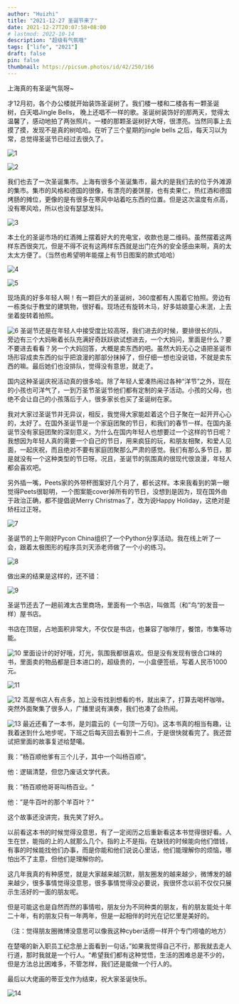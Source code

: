 ```yaml
---
author: "Huizhi"
title: "2021-12-27 圣诞节来了"
date: 2021-12-27T20:07:58+08:00
# lastmod: 2022-10-14
description: "超级有气氛哦"
tags: ["life", "2021"]
draft: false
pin: false
thumbnail: https://picsum.photos/id/42/250/166
---
```



上海真的有圣诞气氛呀~

才12月初，各个办公楼就开始装饰圣诞树了。我们楼一楼和二楼各有一颗圣诞树，白天唱Jingle Bells， 晚上还唱不一样的歌。圣诞树装饰好的那两天，觉得太温馨了，感动地拍了两张照片。一楼的那颗圣诞树好大呀，很漂亮。当然同事上去摸了摸，发现不是真的树哈哈。在听了三个星期的jingle bells 之后，每天习以为常，总觉得圣诞节已经过去很久了。

![1](/img/20211227/1.jpeg)

![2](/img/20211227/2.jpeg)

我们也去了一次圣诞集市。上海有很多个圣诞集市，最大的是我们去的位于外滩源的集市。集市的风格和德国的很像，有漂亮的姜饼屋，也有卖果仁，热红酒和德国烤肠的摊位，更像的是有很多在寒风中站着吃东西的位置。但是这次温度有点高，没有寒风哈，所以也没有瑟瑟发抖。

![3](/img/20211227/3.jpeg)

本土化的圣诞市场的红酒摊上摆着好大的充电宝，收款也是二维码。虽然摆着这两样东西很突兀，但是不得不说有这两样东西就是出门在外的安全感由来啊，真的太太太方便了。（当然也希望明年能摆上有节日图案的款式哈哈）

![4](/img/20211227/4.jpeg)

![5](/img/20211227/5.jpeg)

现场真的好多年轻人啊！有一颗巨大的圣诞树，360度都有人围着它拍照。旁边有一栋类似于教堂的建筑物，很好看。现场还有旋转木马，好多姑娘童心未泯，上去坐着旋转着拍照。

![6](/img/20211227/6.jpeg)
圣诞节还是在年轻人中接受度比较高呀，我们进去的时候，要排很长的队，旁边有三个大妈瞅着长队充满好奇跃跃欲试想进去，一个大妈问，里面是什么？要不要进去看看？另一个大妈回答，大概是卖东西的吧。虽然大妈无心之语把圣诞市场形容成卖东西的似乎把浪漫的那部分抹掉了，但仔细一想也没说错，不就是卖东西的嘛。最后她们也没排队，觉得没有意思，就走了。

国内这种圣诞庆祝活动真的很多哈。除了年轻人爱凑热闹过各种“洋节”之外，现在的小孩也可洋气了，一到万圣节圣诞节他们都有定制的亲子活动。小孩的父母，也绝不会让自己的小孩落后于人，很多家长也买了圣诞树在家。

我对大家过圣诞节并无异议，相反，我觉得大家能趁着这个日子聚在一起开开心心的，太好了。在国外圣诞节是一个家庭团聚的节日，和我们的春节一样。在国内圣诞节没有家庭团聚的深刻意义，为什么在国内年轻人也想要过一个这样的节日呢？我想因为年轻人真的需要一个自己的节日，用来疯狂的玩，和朋友相聚，和爱人见面，一起庆祝，而且绝对不要有家庭团聚那么严肃的感觉。我们有那么多节日，那是就没有一个这种类型的节日呀。况且，圣诞节的氛围真的很现代很浪漫，年轻人都会喜欢吧。

另外插一嘴，Peets家的外带杯图案好几个月了，都长这样。本来我看到的第一眼觉得Peets很聪明，一个图案能cover掉所有的节日，没想到是因为，现在国外由于政治正确，都不提倡说Merry Christmas了，改为说Happy Holiday，这绝对是矫枉过正呀。

![7](/img/20211227/7.jpeg)

圣诞节的上午刚好Pycon China组织了一个Python分享活动。我在线上听了一会，跟着太极图形的程序员刘天添老师做了一个小的练习。

![8](/img/20211227/8.jpeg)

做出来的结果是这样的，还不错：


![9](/img/20211227/9.gif)


圣诞节还去了一趟前滩太古里商场，里面有一个书店，叫做茑（和”鸟“的发音一样）屋书店。

书店在顶层，占地面积非常大，不仅仅是书店，也兼容了咖啡厅，餐馆，市集等功能。

![10](/img/20211227/10.jpeg)
里面设计的好好哦，灯光，氛围我都很喜欢。但是没有发现有很合口味的书，里面卖的物品都是日本进口的，超级贵的，一小盒便签纸，写着人民币1000元。

![11](/img/20211227/11.jpeg)


![12](/img/20211227/12.jpeg)
茑屋书店人有点多，加上没有找到想看的书，就出来了，打算去喝杯咖啡。突然外面聚集了很多人，广播里说有演奏，我们也凑了会热闹。


![13](/img/20211227/13.jpeg)
最近还看了一本书，是刘震云的《一句顶一万句》。这本书真的相当有趣，让我着迷到什么地步呢，下班之后每天回去看到十二点，于是很快就看完了。我还尝试把里面的故事复述给楚噶。

我：”杨百顺他爹有三个儿子，其中一个叫杨百顺“。

他：逻辑清楚，但您乃废话文学代表。

我：”杨百顺他哥哥叫杨百业。“

他：”是牛百叶的那个羊百叶？“

这个故事还没讲完，我先笑了好久。

以前看这本书的时候觉得没意思，有了一定阅历之后重新看这本书觉得很好看。人生在世，能指的上的人就那么几个。指的上不是指，在缺钱的时候能向他们借钱，有事的时候能找他们办事，而是你能和他们说说心里话，他们能理解你的烦恼，哪怕出不了主意，但他们是理解你的。

这几年我真的有种感觉，就是大家越来越沉默，朋友圈发的越来越少，微博发的越来越少，很多事情觉得没意思，很多事情觉得没必要说，我很怀念以前不仅仅只展示生活好的一面的朋友呢。

但是可能这也是自然而然的事情啦，朋友分为不同种类的朋友，有的朋友能处十年二十年，有的朋友只有一年两年，但是一起相伴的时光在记忆里是美好的。

（注：觉得朋友圈微博没意思可以像我这种cyber话痨一样开个专门唠嗑的地方）

在楚噶的新入职员工纪念册上面看到一句话，”如果我觉得自己不行，那我就去走人行道，那时我就是一个行人。“希望我们都有这种觉悟，生活的困难总是不少的，但是方法总比困难多，不管怎样，我们还是能做一个行人的。

最后以大佬画的蒂亚戈作为结束，祝大家圣诞快乐。


![14](/img/20211227/14.jpeg)
